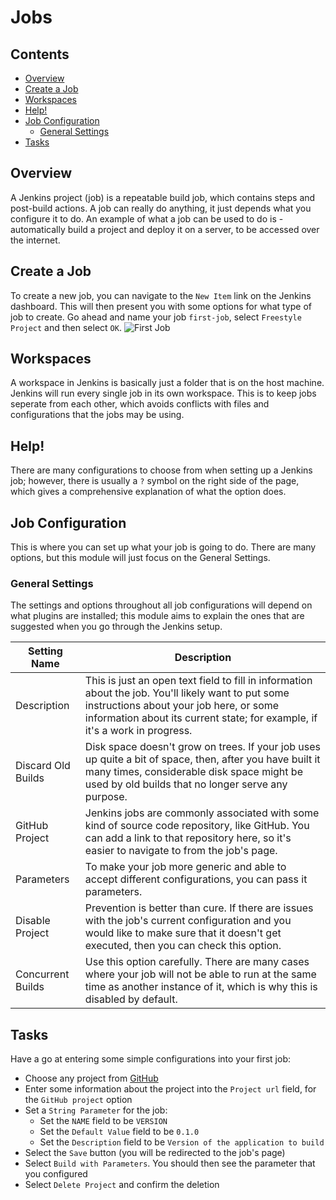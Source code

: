 # Jobs



<!--TOC_START-->
## Contents
- [Overview](#overview)
- [Create a Job](#create-a-job)
- [Workspaces](#workspaces)
- [Help!](#help)
- [Job Configuration](#job-configuration)
	- [General Settings](#general-settings)
- [Tasks](#tasks)

<!--TOC_END-->
## Overview
A Jenkins project (job) is a repeatable build job, which contains steps and post-build actions.
A job can really do anything, it just depends what you configure it to do.
An example of what a job can be used to do is - automatically build a project and deploy it on a server, to be accessed over the internet.

## Create a Job
To create a new job, you can navigate to the `New Item` link on the Jenkins dashboard.
This will then present you with some options for what type of job to create.
Go ahead and name your job `first-job`, select `Freestyle Project` and then select `OK`.
![First Job](https://i.imgur.com/qd2OW5N.png)

## Workspaces
A workspace in Jenkins is basically just a folder that is on the host machine.
Jenkins will run every single job in its own workspace.
This is to keep jobs seperate from each other, which avoids conflicts with files and configurations that the jobs may be using.

## Help!
There are many configurations to choose from when setting up a Jenkins job; however, there is usually a `?` symbol on the right side of the page, which gives a comprehensive explanation of what the option does.

## Job Configuration
This is where you can set up what your job is going to do.
There are many options, but this module will just focus on the General Settings.

### General Settings
The settings and options throughout all job configurations will depend on what plugins are installed; this module aims to explain the ones that are suggested when you go through the Jenkins setup.

|Setting Name|Description|
|------------|-----------|
|Description| This is just an open text field to fill in information about the job. You'll likely want to put some instructions about your job here, or some information about its current state; for example, if it's a work in progress.|
|Discard Old Builds| Disk space doesn't grow on trees. If your job uses up quite a bit of space, then, after you have built it many times, considerable disk space might be used by old builds that no longer serve any purpose.|
|GitHub Project| Jenkins jobs are commonly associated with some kind of source code repository, like GitHub. You can add a link to that repository here, so it's easier to navigate to from the job's page.|
|Parameters| To make your job more generic and able to accept different configurations, you can pass it parameters.|
|Disable Project| Prevention is better than cure. If there are issues with the job's current configuration and you would like to make sure that it doesn't get executed, then you can check this option.|
|Concurrent Builds| Use this option carefully. There are many cases where your job will not be able to run at the same time as another instance of it, which is why this is disabled by default.|

## Tasks
Have a go at entering some simple configurations into your first job:
- Choose any project from [GitHub](github.com)
- Enter some information about the project into the `Project url` field, for the `GitHub project` option
- Set a `String Parameter` for the job:
    - Set the `NAME` field to be `VERSION`
    - Set the `Default Value` field to be `0.1.0`
    - Set the `Description` field to be `Version of the application to build` 
- Select the `Save` button (you will be redirected to the job's page)
- Select `Build with Parameters`. You should then see the parameter that you configured
- Select `Delete Project` and confirm the deletion
